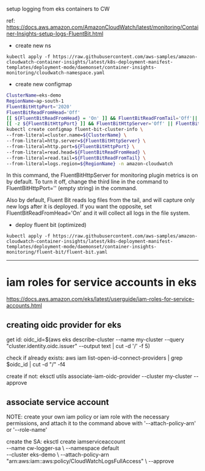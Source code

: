 
setup logging from eks containers to CW

ref: https://docs.aws.amazon.com/AmazonCloudWatch/latest/monitoring/Container-Insights-setup-logs-FluentBit.html

- create new ns 

```
kubectl apply -f https://raw.githubusercontent.com/aws-samples/amazon-cloudwatch-container-insights/latest/k8s-deployment-manifest-templates/deployment-mode/daemonset/container-insights-monitoring/cloudwatch-namespace.yaml
```

- create new configmap

```sh
ClusterName=eks-demo
RegionName=ap-south-1
FluentBitHttpPort='2020'
FluentBitReadFromHead='Off'
[[ ${FluentBitReadFromHead} = 'On' ]] && FluentBitReadFromTail='Off'|| FluentBitReadFromTail='On'
[[ -z ${FluentBitHttpPort} ]] && FluentBitHttpServer='Off' || FluentBitHttpServer='On'
kubectl create configmap fluent-bit-cluster-info \
--from-literal=cluster.name=${ClusterName} \
--from-literal=http.server=${FluentBitHttpServer} \
--from-literal=http.port=${FluentBitHttpPort} \
--from-literal=read.head=${FluentBitReadFromHead} \
--from-literal=read.tail=${FluentBitReadFromTail} \
--from-literal=logs.region=${RegionName} -n amazon-cloudwatch
```

In this command, the FluentBitHttpServer for monitoring plugin metrics is on by default. To turn it off, change the third line in the command to FluentBitHttpPort='' (empty string) in the command.

Also by default, Fluent Bit reads log files from the tail, and will capture only new logs after it is deployed. If you want the opposite, set FluentBitReadFromHead='On' and it will collect all logs in the file system.

- deploy fluent bit (optimized)

```
kubectl apply -f https://raw.githubusercontent.com/aws-samples/amazon-cloudwatch-container-insights/latest/k8s-deployment-manifest-templates/deployment-mode/daemonset/container-insights-monitoring/fluent-bit/fluent-bit.yaml
```

---

# iam roles for service accounts in eks

https://docs.aws.amazon.com/eks/latest/userguide/iam-roles-for-service-accounts.html

## creating oidc provider for eks

get id:
oidc_id=$(aws eks describe-cluster --name my-cluster --query "cluster.identity.oidc.issuer" --output text | cut -d '/' -f 5)

check if already exists:
aws iam list-open-id-connect-providers | grep $oidc_id | cut -d "/" -f4

create if not:
eksctl utils associate-iam-oidc-provider --cluster my-cluster --approve

## associate service account

NOTE: create your own iam policy or iam role with the necessary permissions, and attach it to the command above with '--attach-policy-arn' or '--role-name' 

create the SA:
eksctl create iamserviceaccount \
	--name cw-logger-sa \ 
	--namespace default \
	--cluster eks-demo \ 
	--attach-policy-arn "arn:aws:iam::aws:policy/CloudWatchLogsFullAccess" \ 
	--approve







